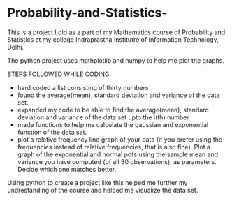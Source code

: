 # Probability-and-Statistics-
This is a project I did as a part of my Mathematics course of Probability and Statistics at my college Indraprastha Institutre of Information Technology, Delhi.

The python project uses mathplotlib and numpy to help me plot the graphs.

STEPS FOLLOWED WHILE CODING:
- hard coded a list consisting of thirty numbers
- found the average(mean), standard deviation and variance of the data set. 
- expanded my code to be able to find the average(mean), standard deviation and variance of the data set upto the i(th) number
- made functions to help me calculate the gaussian and exponential function of the data set.
- plot a relative frequency line graph of your data (if you prefer using the frequencies instead of relative frequencies, that is also fine). Plot a graph of the exponential and normal pdfs using the sample mean and variance you have computed (of all 30 observations), as parameters. Decide which one matches better.

Using python to create a project like this helped me further my undrestanding of the course and helped me visualize the data set.
